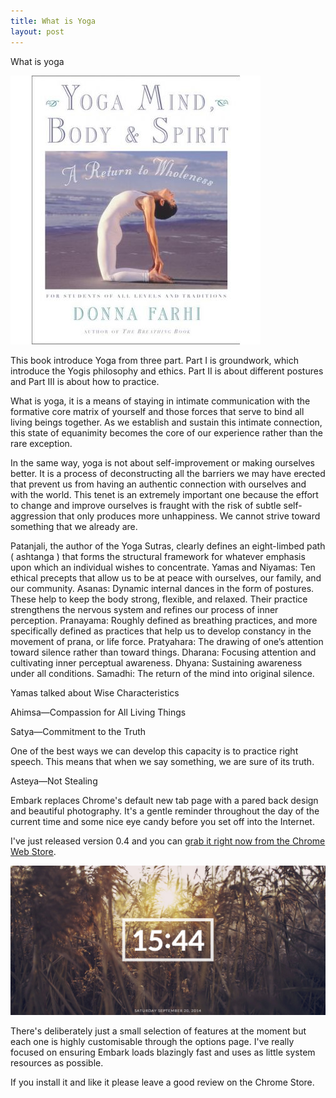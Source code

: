 ```yaml
---
title: What is Yoga 
layout: post
---
```


What is yoga



![Screenshot of Embark](/images/content/yogamind.jpg)

This book introduce Yoga from three part. Part I is groundwork, which introduce the Yogis philosophy and ethics.
Part II is about different postures and Part III is about how to practice.

What is yoga, it is a means of staying in intimate communication with the formative core matrix of yourself and those forces that serve to bind all living beings together. As we establish and sustain this intimate connection, this state of equanimity becomes the core of our experience rather than the rare exception.

In the same way, yoga is not about self-improvement or making ourselves better. It is a process of deconstructing all the barriers we may have erected that prevent us from having an authentic connection with ourselves and with the world. This tenet is an extremely important one because the effort to change and improve ourselves is fraught with the risk of subtle self-aggression that only produces more unhappiness. We cannot strive toward something that we already are.

Patanjali, the author of the Yoga Sutras, clearly defines an eight-limbed path ( ashtanga ) that forms the structural framework for whatever emphasis upon which an individual wishes to concentrate.
Yamas and Niyamas: Ten ethical precepts that allow us to be at peace with ourselves, our family, and our community.
Asanas: Dynamic internal dances in the form of postures. These help to keep the body strong, flexible, and relaxed. Their practice strengthens the nervous system and refines our process of inner perception.
Pranayama: Roughly defined as breathing practices, and more specifically defined as practices that help us to develop constancy in the movement of prana, or life force. Pratyahara: The drawing of one’s attention toward silence rather than toward things.
Dharana: Focusing attention and cultivating inner perceptual awareness.
Dhyana: Sustaining awareness under all conditions.
Samadhi: The return of the mind into original silence.


Yamas talked about Wise Characteristics

Ahimsa—Compassion for All Living Things

Satya—Commitment to the Truth

One of the best ways we can develop this capacity is to practice right speech. This means that when we say something, we are sure of its truth.

Asteya—Not Stealing

Embark replaces Chrome's default new tab page with a pared back design and beautiful photography. It's a gentle reminder throughout the day of the current time and some nice eye candy before you set off into the Internet.

I've just released version 0.4 and you can <a href="https://chrome.google.com/webstore/detail/embark-new-tab-page/aeajehgeohhgjbhhbicilpenjfcbfnpg">grab it right now from the Chrome Web Store</a>.

![Screenshot of Embark](/images/content/embark2.jpg)

There's deliberately just a small selection of features at the moment but each one is highly customisable through the options page. I've really focused on ensuring Embark loads blazingly fast and uses as little system resources as possible.

If you install it and like it please leave a good review on the Chrome Store.
